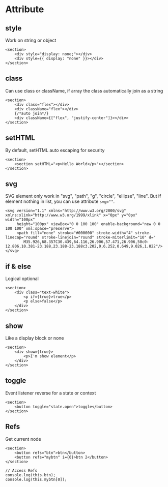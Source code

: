 # Attribute

## style

Work on string or object

```tsx
<section>
	<div style="display: none;"></div>
	<div style={{ display: "none" }}></div>
</section>
```

## class

Can use class or className, if array the class automatically join as a string

```tsx
<section>
	<div class="flex"></div>
	<div className="flex"></div>
	{/*auto join*/}
	<div className={["flex", "justify-center"]}></div>
</section>
```

## setHTML

By default, setHTML auto escaping for security

```tsx
<section>
	<section setHTML="<p>Hello World</p>"></section>
</section>
```

## svg

SVG element only work in "svg", "path", "g", "circle", "ellipse", "line". But if element nothing in list, you can use attribute `svg=""`.

```tsx
<svg version="1.1" xmlns="http://www.w3.org/2000/svg" xmlns:xlink="http://www.w3.org/1999/xlink" x="0px" y="0px" width="100px"
	 height="100px" viewBox="0 0 100 100" enable-background="new 0 0 100 100" xml:space="preserve">
	 <path fill="none" stroke="#000000" stroke-width="4" stroke-linecap="round" stroke-linejoin="round" stroke-miterlimit="10" d="
		M35.926,68.357C30.439,64.116,26.906,57.471,26.906,50c0-12.806,10.381-23.188,23.188-23.188c3.202,0,6.252,0.649,9.026,1.822"/>
</svg>
```

## if & else

Logical optional

```tsx
<section>
	<div class="text-white">
		<p if={true}>true</p>
		<p else>false</p>
	</div>
</section>
```

## show

Like a display block or none

```tsx
<section>
	<div show={true}>
		<p>I'm show element</p>
	</div>
</section>
```

## toggle

Event listener reverse for a state or context

```tsx
<section>
	<button toggle="state.open">toggle</button>
</section>
```

## Refs

Get current node

```tsx
<section>
	<button refs="btn">btn</button>
	<button refs="mybtn" i={0}>btn 2</button>
</section>

// Access Refs
console.log(this.btn);
console.log(this.mybtn[0]);
```